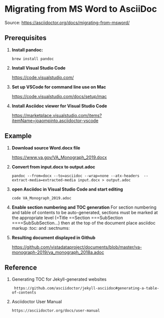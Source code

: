 # Migrating from MS Word to AsciiDoc

Source: https://asciidoctor.org/docs/migrating-from-msword/


## Prerequisites

1. __Install pandoc:__

    ``brew install pandoc``

2. __Install Visual Studio Code__

    https://code.visualstudio.com/

3. __Set up VSCode for command line use on Mac__

    https://code.visualstudio.com/docs/setup/mac

4. __Install Asciidoc viewer for Visual Studio Code__

    https://marketplace.visualstudio.com/items?itemName=joaompinto.asciidoctor-vscode


## Example

1. __Download source Word.docx file__

    https://www.va.gov/VA_Monograph_2019.docx

2. __Convert from input.docx to output.adoc__

    ``pandoc --from=docx --to=asciidoc --wrap=none --atx-headers  --extract-media=extracted-media input.docx > output.adoc``

3. __open Asciidoc in Visual Studio Code and start editing__

    ``code VA_Monograph_2019.adoc``

4. __Enable section numbering and TOC generation__
For section numbering and table of contents to be auto-generated, sections must be marked at the appropriate level (=Title ==Section ===SubSection ====SubSubSection...) then at the top of the document place asciidoc markup   :toc:  and  :sectnums:

5. __Resulting document displayed in Github__

    https://github.com/vistadataproject/documents/blob/master/va-monograph-2019/va_monograph_2018a.adoc
    


## Reference

1. Generating TOC for Jekyll-generated websites

        https://github.com/asciidoctor/jekyll-asciidoc#generating-a-table-of-contents

2. Asciidoctor User Manual

       https://asciidoctor.org/docs/user-manual

